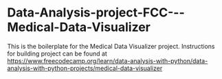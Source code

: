 # Data-Analysis-project-FCC---Medical-Data-Visualizer

This is the boilerplate for the Medical Data Visualizer project. Instructions for building project can be found at https://www.freecodecamp.org/learn/data-analysis-with-python/data-analysis-with-python-projects/medical-data-visualizer

